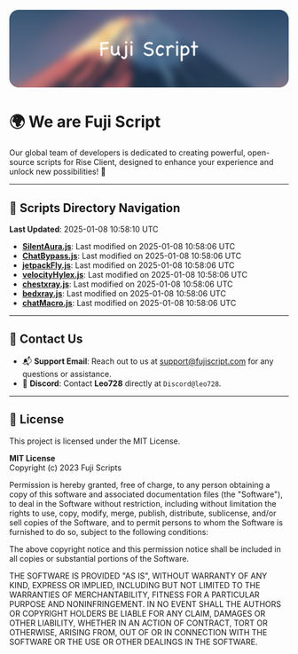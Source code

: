 ![Banner](.github/b.webp)

# 🌍 **We are Fuji Script**

Our global team of developers is dedicated to creating powerful, open-source scripts for Rise Client, designed to enhance your experience and unlock new possibilities! 🌟

---
<!-- SCRIPTS_NAVIGATION_START -->
## 📂 **Scripts Directory Navigation**

**Last Updated**: 2025-01-08 10:58:10 UTC

- **[SilentAura.js](scripts/SilentAura.js)**: Last modified on 2025-01-08 10:58:06 UTC
- **[ChatBypass.js](scripts/ChatBypass.js)**: Last modified on 2025-01-08 10:58:06 UTC
- **[jetpackFly.js](scripts/jetpackFly.js)**: Last modified on 2025-01-08 10:58:06 UTC
- **[velocityHylex.js](scripts/velocityHylex.js)**: Last modified on 2025-01-08 10:58:06 UTC
- **[chestxray.js](scripts/chestxray.js)**: Last modified on 2025-01-08 10:58:06 UTC
- **[bedxray.js](scripts/bedxray.js)**: Last modified on 2025-01-08 10:58:06 UTC
- **[chatMacro.js](scripts/chatMacro.js)**: Last modified on 2025-01-08 10:58:06 UTC

<!-- SCRIPTS_NAVIGATION_END -->

---

## 💬 **Contact Us**  
- 📬 **Support Email**: Reach out to us at [support@fujiscript.com](mailto:support@fujiscript.com) for any questions or assistance.  
- 💬 **Discord**: Contact **Leo728** directly at `Discord@leo728`.

---

## 📜 **License**

This project is licensed under the MIT License.  

**MIT License**  
Copyright (c) 2023 Fuji Scripts  

Permission is hereby granted, free of charge, to any person obtaining a copy of this software and associated documentation files (the "Software"), to deal in the Software without restriction, including without limitation the rights to use, copy, modify, merge, publish, distribute, sublicense, and/or sell copies of the Software, and to permit persons to whom the Software is furnished to do so, subject to the following conditions:  

The above copyright notice and this permission notice shall be included in all copies or substantial portions of the Software.  

THE SOFTWARE IS PROVIDED "AS IS", WITHOUT WARRANTY OF ANY KIND, EXPRESS OR IMPLIED, INCLUDING BUT NOT LIMITED TO THE WARRANTIES OF MERCHANTABILITY, FITNESS FOR A PARTICULAR PURPOSE AND NONINFRINGEMENT. IN NO EVENT SHALL THE AUTHORS OR COPYRIGHT HOLDERS BE LIABLE FOR ANY CLAIM, DAMAGES OR OTHER LIABILITY, WHETHER IN AN ACTION OF CONTRACT, TORT OR OTHERWISE, ARISING FROM, OUT OF OR IN CONNECTION WITH THE SOFTWARE OR THE USE OR OTHER DEALINGS IN THE SOFTWARE.  
